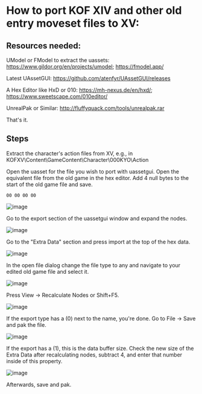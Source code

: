 # How to port KOF XIV and other old entry moveset files to XV:

## Resources needed:

UModel or FModel to extract the uassets: https://www.gildor.org/en/projects/umodel; https://fmodel.app/

Latest UAssetGUI: https://github.com/atenfyr/UAssetGUI/releases

A Hex Editor like HxD or 010: https://mh-nexus.de/en/hxd/; https://www.sweetscape.com/010editor/

UnrealPak or Similar: http://fluffyquack.com/tools/unrealpak.rar

That's it.


## Steps

Extract the character's action files from XV, e.g., in KOFXV\Content\GameContent\Character\000KYO\Action

Open the uasset for the file you wish to port with uassetgui.  Open the equivalent file from the old game in the hex editor.  Add 4 null bytes to the start of the old game file and save.

```00 00 00 00```

![image](https://user-images.githubusercontent.com/73571427/192653772-946260d1-994a-4220-8385-898cd7be714d.png)



Go to the export section of the uassetgui window and expand the nodes.

![image](https://user-images.githubusercontent.com/73571427/192653799-d0abf4a8-1a36-4ab1-8a2d-afbc7c50fe92.png)



Go to the "Extra Data" section and press import at the top of the hex data.

![image](https://user-images.githubusercontent.com/73571427/192653838-ce775728-40a3-4f56-b8f0-11a0c8c06971.png)


In the open file dialog change the file type to any and navigate to your edited old game file and select it.

![image](https://user-images.githubusercontent.com/73571427/192653877-e24275cd-769e-4279-b05a-6ddb4a4056a9.png)


Press View -> Recalculate Nodes or Shift+F5.  

![image](https://user-images.githubusercontent.com/73571427/192653894-8354424b-9aa5-49c2-94f0-70dfabbc62f3.png)

If the export type has a (0) next to the name, you're done.  Go to File -> Save and pak the file.

![image](https://user-images.githubusercontent.com/73571427/192653922-b1bd3063-c4cf-47a8-949b-b6362111c04d.png)


If the export has a (1), this is the data buffer size.  Check the new size of the Extra Data after recalculating nodes, subtract 4, and enter that number inside of this property.

![image](https://user-images.githubusercontent.com/73571427/192654010-49868931-a587-4bc3-a768-54092034bb0c.png)

Afterwards, save and pak.

